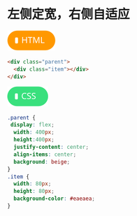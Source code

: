 # <b>左侧定宽，右侧自适应</b>

<!-- [效果页面](../assets/source/01flex-水平垂直居中.html ':include :type=iframe width=100% height=420px') -->

<!-- [:point_right: 在codepen上编辑代码](https://codepen.io/shuangcs/pen/jzRVBX) -->

![标签](../assets/html.svg)

```html
<div class="parent">
  <div class="item"></div>
</div>
```

![标签](../assets/css.svg)

```css
.parent {
 display: flex;
  width: 400px;
  height:400px;
  justify-content: center;
  align-items: center;
  background: beige;
}
.item {
  width: 80px;
  height: 80px;
  background-color: #eaeaea;
}
```